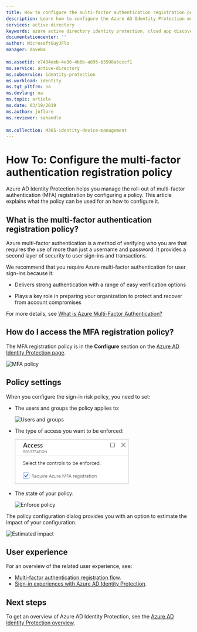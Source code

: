 ```yaml
---
title: How to configure the multi-factor authentication registration policy in Azure Active Directory Identity Protection | Microsoft Docs
description: Learn how to configure the Azure AD Identity Protection multi-factor authentication registration policy.
services: active-directory
keywords: azure active directory identity protection, cloud app discovery, managing applications, security, risk, risk level, vulnerability, security policy
documentationcenter: ''
author: MicrosoftGuyJFlo
manager: daveba

ms.assetid: e7434eeb-4e98-4b6b-a895-b5598a6cccf1
ms.service: active-directory
ms.subservice: identity-protection
ms.workload: identity
ms.tgt_pltfrm: na
ms.devlang: na
ms.topic: article
ms.date: 03/19/2019
ms.author: joflore
ms.reviewer: sahandle

ms.collection: M365-identity-device-management
---
```


# How To: Configure the multi-factor authentication registration policy

Azure AD Identity Protection helps you manage the roll-out of multi-factor authentication (MFA) registration by configuring a policy. This article explains what the policy can be used for an how to configure it.

## What is the multi-factor authentication registration policy?

Azure multi-factor authentication is a method of verifying who you are that requires the use of more than just a username and password. It provides a second layer of security to user sign-ins and transactions.  

We recommend that you require Azure multi-factor authentication for user sign-ins because it:

- Delivers strong authentication with a range of easy verification options

- Plays a key role in preparing your organization to protect and recover from account compromises


For more details, see [What is Azure Multi-Factor Authentication?](../authentication/multi-factor-authentication.md)


## How do I access the MFA registration policy?
   
The MFA registration policy is in the **Configure** section on the [Azure AD Identity Protection page](https://portal.azure.com/#blade/Microsoft_AAD_ProtectionCenter/IdentitySecurityDashboardMenuBlade/SignInPolicy).
   
![MFA policy](./media/howto-mfa-policy/1014.png)




## Policy settings

When you configure the sign-in risk policy, you need to set:

- The users and groups the policy applies to:

    ![Users and groups](./media/howto-mfa-policy/11.png)

- The type of access you want to be enforced:  

    ![Access](./media/howto-mfa-policy/12.png)

- The state of your policy:

    ![Enforce policy](./media/howto-mfa-policy/14.png)


The policy configuration dialog provides you with an option to estimate the impact of your configuration.

![Estimated impact](./media/howto-mfa-policy/15.png)




## User experience


For an overview of the related user experience, see:

* [Multi-factor authentication registration flow](flows.md#multi-factor-authentication-registration).  
* [Sign-in experiences with Azure AD Identity Protection](flows.md).  



## Next steps

To get an overview of Azure AD Identity Protection, see the [Azure AD Identity Protection overview](overview.md).
